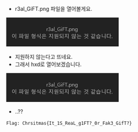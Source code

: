 * r3al_GiFT.png 파일을 열어볼게요.

![alt rr1](https://github.com/simnple/Christmas_ctf/blob/main/MISC/imgs/rr1.png)
* 지원하지 않는다고 뜨네요.
* 그래서 hxd로 열어보겠습니다.

![alt rr1](https://github.com/simnple/Christmas_ctf/blob/main/MISC/imgs/rr1.png)
* ..??
```
Flag: Chrsitmas{It_1S_ReaL_g1FT?_0r_Fak3_GifT?}
```